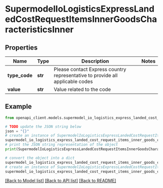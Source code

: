 # SupermodelIoLogisticsExpressLandedCostRequestItemsInnerGoodsCharacteristicsInner


## Properties

Name | Type | Description | Notes
------------ | ------------- | ------------- | -------------
**type_code** | **str** | Please contact Express country representative to provide all applicable codes | 
**value** | **str** | Value related to the code | 

## Example

```python
from openapi_client.models.supermodel_io_logistics_express_landed_cost_request_items_inner_goods_characteristics_inner import SupermodelIoLogisticsExpressLandedCostRequestItemsInnerGoodsCharacteristicsInner

# TODO update the JSON string below
json = "{}"
# create an instance of SupermodelIoLogisticsExpressLandedCostRequestItemsInnerGoodsCharacteristicsInner from a JSON string
supermodel_io_logistics_express_landed_cost_request_items_inner_goods_characteristics_inner_instance = SupermodelIoLogisticsExpressLandedCostRequestItemsInnerGoodsCharacteristicsInner.from_json(json)
# print the JSON string representation of the object
print(SupermodelIoLogisticsExpressLandedCostRequestItemsInnerGoodsCharacteristicsInner.to_json())

# convert the object into a dict
supermodel_io_logistics_express_landed_cost_request_items_inner_goods_characteristics_inner_dict = supermodel_io_logistics_express_landed_cost_request_items_inner_goods_characteristics_inner_instance.to_dict()
# create an instance of SupermodelIoLogisticsExpressLandedCostRequestItemsInnerGoodsCharacteristicsInner from a dict
supermodel_io_logistics_express_landed_cost_request_items_inner_goods_characteristics_inner_from_dict = SupermodelIoLogisticsExpressLandedCostRequestItemsInnerGoodsCharacteristicsInner.from_dict(supermodel_io_logistics_express_landed_cost_request_items_inner_goods_characteristics_inner_dict)
```
[[Back to Model list]](../README.md#documentation-for-models) [[Back to API list]](../README.md#documentation-for-api-endpoints) [[Back to README]](../README.md)


